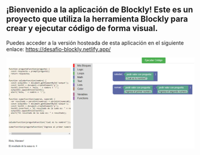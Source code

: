 ## ¡Bienvenido a la aplicación de Blockly! Este es un proyecto que utiliza la herramienta Blockly para crear y ejecutar código de forma visual.

Puedes acceder a la versión hosteada de esta aplicación en el siguiente enlace: https://desafio-blockly.netlify.app/

![alt text](image.png)
